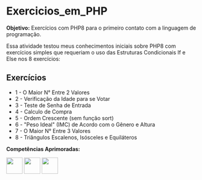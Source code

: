 # Exercicios_em_PHP
**Objetivo:** Exercícios com PHP8 para o primeiro contato com a linguagem de programação.

Essa atividade testou meus conhecimentos iniciais sobre PHP8 com exercícios simples que requeriam o uso das Estruturas Condicionais If e Else nos 8 exercícios:

## Exercícios
<ul>
  <li> 1 - O Maior N° Entre 2 Valores</li>
  <li> 2 - Verificação da Idade para se Votar</li>
  <li> 3 - Teste de Senha de Entrada</li>
  <li> 4 - Calculo de Compra</li>
  <li> 5 - Ordem Crescente (sem função sort)</li>
  <li> 6 - "Peso Ideal" (IMC) de Acordo com o Gênero e Altura</li>
  <li> 7 - O Maior N° Entre 3 Valores</li>
  <li> 8 - Triângulos Escalenos, Isósceles e Equiláteros</li>
</ul>

**Competências Aprimoradas:**

<p> <img src="https://cdn.jsdelivr.net/gh/devicons/devicon/icons/html5/html5-original.svg"  style="width: 43px"/>
    <img src="https://cdn.jsdelivr.net/gh/devicons/devicon/icons/css3/css3-original.svg" style="width: 43px" />
    <img src="https://cdn.jsdelivr.net/gh/devicons/devicon/icons/php/php-original.svg" style="width: 43px" />   
</p>
